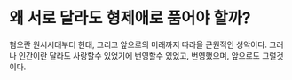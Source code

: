 # 왜 서로 달라도 형제애로 품어야 할까?

혐오란 원시시대부터 현대, 그리고 앞으로의 미래까지 따라올 근원적인 성악이다.
그러나 인간이란 달라도 사랑할수 있었기에 번영할수 있었고, 번영했으며, 앞으로도 그럴것이다.